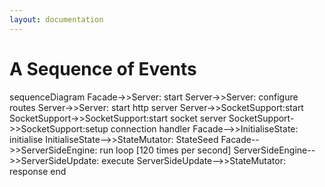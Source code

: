 ```yaml
---
layout: documentation
---
```


# A Sequence of Events

<div class="mermaid">
sequenceDiagram
  Facade->>Server: start
  Server->>Server: configure routes
  Server->>Server: start http server
  Server->>SocketSupport:start
  SocketSupport->>SocketSupport:start socket server
  SocketSupport->>SocketSupport:setup connection handler
  Facade-->>InitialiseState: initialise
  InitialiseState-->>StateMutator: StateSeed
  Facade-->>ServerSideEngine: run
  loop [120 times per second]
    ServerSideEngine-->>ServerSideUpdate: execute
    ServerSideUpdate-->>StateMutator: response
  end

</div>